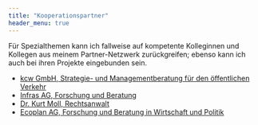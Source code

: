 ```yaml
---
title: "Kooperationspartner"
header_menu: true
---
```

Für Spezialthemen kann ich fallweise auf kompetente Kolleginnen und Kollegen aus meinem Partner-Netzwerk zurückgreifen; ebenso kann ich auch bei ihren Projekte eingebunden sein.
* [kcw GmbH, Strategie- und Managementberatung für den öffentlichen Verkehr](https://www.kcw-online.de)
* [Infras AG, Forschung und Beratung](https://www.infras.ch)
* [Dr. Kurt Moll, Rechtsanwalt](https://www.kurtmoll.ch)
* [Ecoplan AG, Forschung und Beratung in Wirtschaft und Politik](https://www.ecoplan.ch)

